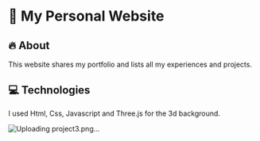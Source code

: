 # 🌊 My Personal Website

## 🔥 About
This website shares my portfolio and lists all my experiences and projects.

## 💻 Technologies
I used Html, Css, Javascript and Three.js for the 3d background.

![Uploading project3.png…]()
